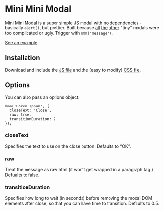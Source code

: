 # Mini Mini Modal

Mini Mini Modal is a super simple JS modal with no dependencies - basically `alert()`, but prettier. Built because [all](https://github.com/FinelySliced/leanModal.js) [the](https://github.com/Nycto/PicoModal) [other](https://github.com/thephuse/vanilla-modal) "tiny" modals were too complicated or ugly. Trigger with `mmm('message')`.

[See an example](http://jacksondc.com/miniminimodal)

## Installation

Download and include the [JS file](https://cdn.rawgit.com/jacksondc/miniminimodal/gh-pages/js/miniminimodal.js) and the (easy to modify) [CSS file](https://cdn.rawgit.com/jacksondc/miniminimodal/gh-pages/css/miniminimodal.css).

## Options

You can also pass an options object:

```
mmm('Lorem Ipsum', {
  closeText: 'Close',
  raw: true,
  transitionDuration: 2
});
```

### closeText

Specifies the text to use on the close button. Defaults to “OK”.

### raw

Treat the message as raw html (it won't get wrapped in a paragraph tag.) Defualts to false.

### transitionDuration

Specifies how long to wait (in seconds) before removing the modal DOM elements after close, so that you can have time to transition. Defaults to 0.5.

